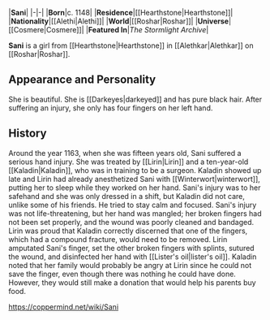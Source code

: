 |**Sani**|
|-|-|
|**Born**|c. 1148|
|**Residence**|[[Hearthstone\|Hearthstone]]|
|**Nationality**|[[Alethi\|Alethi]]|
|**World**|[[Roshar\|Roshar]]|
|**Universe**|[[Cosmere\|Cosmere]]|
|**Featured In**|*The Stormlight Archive*|

**Sani** is a girl from [[Hearthstone\|Hearthstone]] in [[Alethkar\|Alethkar]] on [[Roshar\|Roshar]].

## Appearance and Personality
She is beautiful. She is [[Darkeyes\|darkeyed]] and has pure black hair. After suffering an injury, she only has four fingers on her left hand.

## History
Around the year 1163, when she was fifteen years old, Sani suffered a serious hand injury. She was treated by [[Lirin\|Lirin]] and a ten-year-old [[Kaladin\|Kaladin]], who was in training to be a surgeon. Kaladin showed up late and Lirin had already anesthetized Sani with [[Winterwort\|winterwort]], putting her to sleep while they worked on her hand. Sani's injury was to her safehand and she was only dressed in a shift, but Kaladin did not care, unlike some of his friends. He tried to stay calm and focused.
Sani's injury was not life-threatening, but her hand was mangled; her broken fingers had not been set properly, and the wound was poorly cleaned and bandaged. Lirin was proud that Kaladin correctly discerned that one of the fingers, which had a compound fracture, would need to be removed. Lirin amputated Sani's finger, set the other broken fingers with splints, sutured the wound, and disinfected her hand with [[Lister's oil\|lister's oil]]. Kaladin noted that her family would probably be angry at Lirin since he could not save the finger, even though there was nothing he could have done. However, they would still make a donation that would help his parents buy food.



https://coppermind.net/wiki/Sani